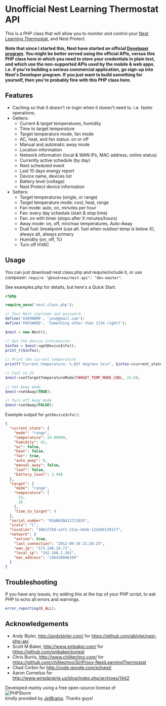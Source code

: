 Unofficial Nest Learning Thermostat API
=======================================

This is a PHP class that will allow you to monitor and control your [Nest Learning Thermostat](http://www.nest.com/), and Nest Protect.

__Note that since I started this, Nest have started an official [Developer program](https://developer.nest.com/). You might be better served using the official APIs, versus this PHP class here in which you need to store your credentials in plain text, and which use the non-supported APIs used by the mobile & web apps.  
i.e. if you're building a serious commercial application, go sign-up into Nest's Developer program. If you just want to build something for yourself, then you're probably fine with this PHP class here.__

Features
--------

- Caching so that it doesn't re-login when it doesn't need to. i.e. faster operations.
- Getters:
    - Current & target temperatures, humidity
    - Time to target temperature
    - Target temperature mode, fan mode
    - AC, heat, and fan status: on or off
    - Manual and automatic away mode
    - Location information
    - Network information (local & WAN IPs, MAC address, online status)
    - Currently active schedule (by day)
    - Next scheduled event
    - Last 10 days energy report
    - Device name, devices list
    - Battery level (voltage)
    - Nest Protect device information
- Setters:
    - Target temperatures (single, or range)
    - Target temperature mode: cool, heat, range
    - Fan mode: auto, on, minutes per hour
    - Fan: every day schedule (start & stop time)
    - Fan: on with timer (stops after X minutes/hours)
    - Away mode: on, off, min/max temperatures, Auto-Away
    - Dual fuel: breakpoint (use alt. fuel when outdoor temp is below X), always alt, always primary
    - Humidity (on, off, %)
    - Turn off HVAC

Usage
-----

You can just download nest.class.php and require/include it, or use composer: `require "gboudreau/nest-api": "dev-master"`.

See examples.php for details, but here's a Quick Start.

```php
<?php

require_once('nest.class.php');

// Your Nest username and password.
define('USERNAME', 'you@gmail.com');
define('PASSWORD', 'Something other than 1234 right?');

$nest = new Nest();

// Get the device information:
$infos = $nest->getDeviceInfo();
print_r($infos);
    
// Print the current temperature
printf("Current temperature: %.02f degrees %s\n", $infos->current_state->temperature, $infos->scale);

// Cool to 23
$nest->setTargetTemperatureMode(TARGET_TEMP_MODE_COOL, 23.0);
    
// Set Away mode
$nest->setAway(TRUE);

// Turn off Away mode
$nest->setAway(FALSE);
```

Example output for `getDeviceInfo()`:

```json
{
  "current_state": {
    "mode": "range",
    "temperature": 24.09999,
    "humidity": 42,
    "ac": false,
    "heat": false,
    "fan": true,
    "auto_away": 0,
    "manual_away": false,
    "leaf": false,
    "battery_level": 3.948
  },
  "target": {
    "mode": "range",
    "temperature": [
      23,
      26
    ],
    "time_to_target": 0
  },
  "serial_number": "01AB02BA117210S5",
  "scale": "C",
  "location": "1061f350-a2f1-111e-b9eb-123e8b139117",
  "network": {
    "online": true,
    "last_connection": "2012-09-30 21:26:25",
    "wan_ip": "173.246.19.71",
    "local_ip": "192.168.1.201",
    "mac_address": "18b430046194"
  }
}
```

Troubleshooting
---------------
If you have any issues, try adding this at the top of your PHP script, to ask PHP to echo all errors and warnings.

```php
error_reporting(E_ALL);
```

Acknowledgements
----------------

- Andy Blyler, http://andyblyler.com/
    for https://github.com/ablyler/nest-php-api
- Scott M Baker, http://www.smbaker.com/
    for https://github.com/smbaker/pynest
- Chris Burris, http://www.chilitechno.com/
    for https://github.com/chilitechno/SiriProxy-NestLearningThermostat
- Chad Corbin
    for http://code.google.com/p/jnest/
- Aaron Cornelius
    for http://www.wiredprairie.us/blog/index.php/archives/1442

Developed mainly using a free open-source license of  
![PHPStorm](https://d3uepj124s5rcx.cloudfront.net/items/0V0z2p0e0K1D0F3t2r1P/logo_PhpStorm.png)  
kindly provided by [JetBrains](http://www.jetbrains.com/). Thanks guys!
